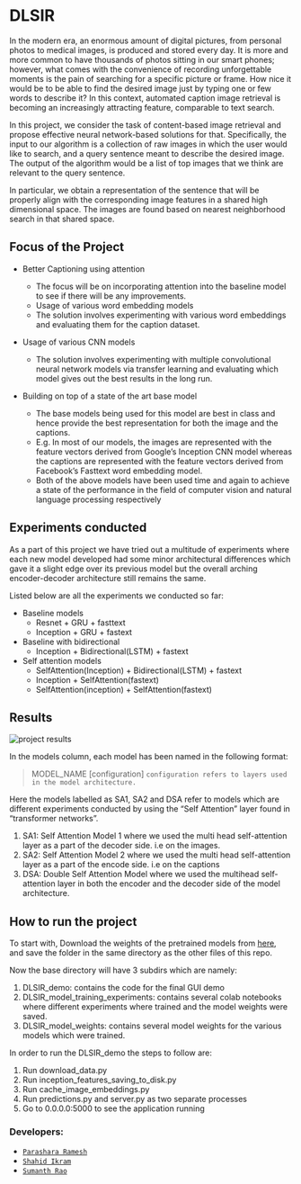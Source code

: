 # DLSIR

In the modern era, an enormous amount of digital pictures, from personal photos to medical images, is produced and stored every day. It is more and more common to have thousands of photos sitting in our smart phones; however, what comes with the convenience of recording unforgettable moments is the pain of searching for a specific picture or frame. How nice it would be to be able to find the desired image just by typing one or few words to describe it? In this context, automated caption image retrieval is becoming an increasingly
attracting feature, comparable to text search.

In this project, we consider the task of content-based image retrieval and propose effective neural network-based solutions for that. Specifically, the input to our algorithm is a collection of raw images in which the user would like to search, and a query sentence meant to describe the desired image. The output of the algorithm would be a list of top images that we think are relevant to the query sentence.

In particular, we obtain a representation of the sentence that will be properly align with the corresponding image features in a shared high dimensional space. The images are found based on nearest neighborhood search in that shared space.

## Focus of the Project

- Better Captioning using attention
    - The focus will be on incorporating attention into the baseline model to see if there will be any improvements.
    - Usage of various word embedding models
    - The solution involves experimenting with various word embeddings and evaluating them for the caption dataset.

- Usage of various CNN models
    - The solution involves experimenting with multiple convolutional neural network models via transfer learning and evaluating which model gives out the best results in the long run.

- Building on top of a state of the art base model
    - The base models being used for this model are best in class and hence provide the best representation for both the image and the captions.
    - E.g. In most of our models, the images are represented with the feature vectors derived from Google’s Inception CNN model whereas the captions are represented with the feature vectors derived from Facebook’s Fasttext word embedding model.
    - Both of the above models have been used time and again to achieve a state of the performance in the field of computer vision and natural language processing respectively

## Experiments conducted

As a part of this project we have tried out a multitude of experiments where each new model developed had some minor architectural differences which gave it a slight edge over its previous model but the overall arching encoder-decoder architecture still remains the same.

Listed below are all the experiments we conducted so far:
  * Baseline models
    * Resnet + GRU + fasttext
    * Inception + GRU + fastext
  * Baseline with bidirectional
    * Inception + Bidirectional(LSTM) + fastext
  * Self attention models
    * SelfAttention(Inception) + Bidirectional(LSTM) + fastext
    * Inception + SelfAttention(fastext)
    * SelfAttention(inception) + SelfAttention(fastext)
    
## Results

![project results](/metrics/results.png)

In the models column, each model has been named in the following format:

> MODEL_NAME [configuration]
`configuration refers to layers used in the model architecture.`

Here the models labelled as SA1, SA2 and DSA refer to models which are different experiments conducted by using the “Self Attention” layer found in “transformer networks”.
  1. SA1: Self Attention Model 1 where we used the multi head self-attention layer as a part of the decoder side. i.e on the images.
  2. SA2: Self Attention Model 2 where we used the multi head self-attention layer as a part of the encode side. i.e on the captions
  3. DSA: Double Self Attention Model where we used the multihead self-attention layer in both the encoder and the decoder side of the model architecture.

## How to run the project

To start with,
Download the weights of the pretrained models from [here](),  and save the folder in the same directory as the other files of this repo.

Now the base directory will have 3 subdirs which are namely:
  1.	DLSIR_demo: contains the code for the final GUI demo
  2.	DLSIR_model_training_experiments: contains several colab notebooks where different experiments where trained and the model weights were saved.
  3.	DLSIR_model_weights: contains several model weights for the various models which were trained.

In order to run the DLSIR_demo the steps to follow are:
  1.	Run download_data.py
  2.	Run inception_features_saving_to_disk.py
  3.	Run cache_image_embeddings.py
  4.	Run predictions.py and server.py as two separate processes
  5.	Go to 0.0.0.0:5000 to see the application running
  
### Developers:
  - [`Parashara Ramesh`](https://github.com/ParasharaRamesh)
  - [`Shahid Ikram`](https://github.com/shahidikram0701)
  - [`Sumanth Rao`](https://github.com/sumanthrao)
